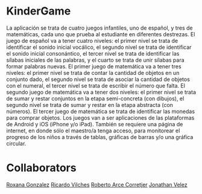 KinderGame
==========
La aplicación se trata de cuatro juegos infantiles, uno de español, y tres de matemáticas, cada uno que prueba al estudiante en diferentes destrezas. El juego de español va a tener cuatro niveles: el primer nivel se trata de identificar el sonido inicial vocálico, el segundo nivel se trata de identificar el sonido inicial consonántico, el tercer nivel se trata de identificar las sílabas iniciales de las palabras, y el cuarto se trata de unir sílabas para formar palabras nuevas. El primer juego de matemática va a tener tres niveles: el primer nivel se trata de contar la cantidad de objetos en un conjunto dado, el segundo nivel se trata de asociar la cantidad de objetos con el numeral, el tercer nivel se trata de escribir el número que falta. El segundo juego de matemática va a tener dos niveles: el primer nivel se trata de sumar y restar conjuntos en la etapa semi-concreta (con dibujos),  el segundo nivel se trata de sumar y restar en la etapa abstracta (con números). El tercer juego de matemática se trata de identificar las monedas para comprar objetos. Los juegos van a ser aplicaciones de las plataformas de Android y iOS (iPhone y/o iPad). También se requiere una página de internet, en donde sólo el maestro/a tenga acceso, para monitorear el progreso de los niños a través de tablas, gráficas de barras y/o una gráfica circular.

Collaborators
==========
[Roxana Gonzalez](http://github.com/rogonzalez)
[Ricardo Vilches](http://github.com/Rikr226)
[Roberto Arce Corretjer](http://github.com/racorretjer)
[Jonathan Velez](http://github.com/jvelez)
